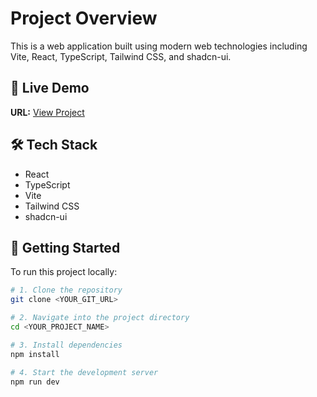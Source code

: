 # Project Overview

This is a web application built using modern web technologies including Vite, React, TypeScript, Tailwind CSS, and shadcn-ui.

## 🔗 Live Demo

**URL:** [View Project]()

## 🛠 Tech Stack

- React  
- TypeScript  
- Vite  
- Tailwind CSS  
- shadcn-ui

## 🚀 Getting Started

To run this project locally:

```bash
# 1. Clone the repository
git clone <YOUR_GIT_URL>

# 2. Navigate into the project directory
cd <YOUR_PROJECT_NAME>

# 3. Install dependencies
npm install

# 4. Start the development server
npm run dev
